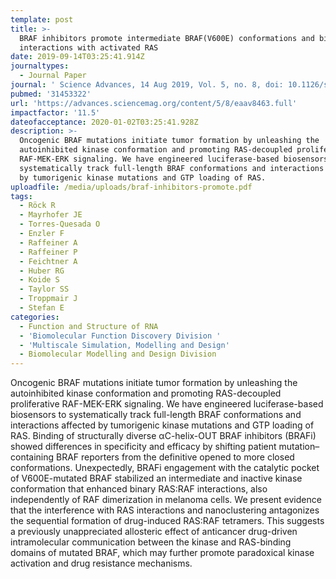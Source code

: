 ```yaml
---
template: post
title: >-
  BRAF inhibitors promote intermediate BRAF(V600E) conformations and binary
  interactions with activated RAS
date: 2019-09-14T03:25:41.914Z
journaltypes:
  - Journal Paper
journal: ' Science Advances, 14 Aug 2019, Vol. 5, no. 8, doi: 10.1126/sciadv.aav8463'
pubmed: '31453322'
url: 'https://advances.sciencemag.org/content/5/8/eaav8463.full'
impactfactor: '11.5'
dateofacceptance: 2020-01-02T03:25:41.928Z
description: >-
  Oncogenic BRAF mutations initiate tumor formation by unleashing the
  autoinhibited kinase conformation and promoting RAS-decoupled proliferative
  RAF-MEK-ERK signaling. We have engineered luciferase-based biosensors to
  systematically track full-length BRAF conformations and interactions affected
  by tumorigenic kinase mutations and GTP loading of RAS. 
uploadfile: /media/uploads/braf-inhibitors-promote.pdf
tags:
  - Röck R
  - Mayrhofer JE
  - Torres-Quesada O
  - Enzler F
  - Raffeiner A
  - Raffeiner P
  - Feichtner A
  - Huber RG
  - Koide S
  - Taylor SS
  - Troppmair J
  - Stefan E
categories:
  - Function and Structure of RNA
  - 'Biomolecular Function Discovery Division '
  - 'Multiscale Simulation, Modelling and Design'
  - Biomolecular Modelling and Design Division
---
```

Oncogenic BRAF mutations initiate tumor formation by unleashing the autoinhibited kinase conformation and promoting RAS-decoupled proliferative RAF-MEK-ERK signaling. We have engineered luciferase-based biosensors to systematically track full-length BRAF conformations and interactions affected by tumorigenic kinase mutations and GTP loading of RAS. Binding of structurally diverse αC-helix-OUT BRAF inhibitors (BRAFi) showed differences in specificity and efficacy by shifting patient mutation–containing BRAF reporters from the definitive opened to more closed conformations. Unexpectedly, BRAFi engagement with the catalytic pocket of V600E-mutated BRAF stabilized an intermediate and inactive kinase conformation that enhanced binary RAS:RAF interactions, also independently of RAF dimerization in melanoma cells. We present evidence that the interference with RAS interactions and nanoclustering antagonizes the sequential formation of drug-induced RAS:RAF tetramers. This suggests a previously unappreciated allosteric effect of anticancer drug-driven intramolecular communication between the kinase and RAS-binding domains of mutated BRAF, which may further promote paradoxical kinase activation and drug resistance mechanisms.
